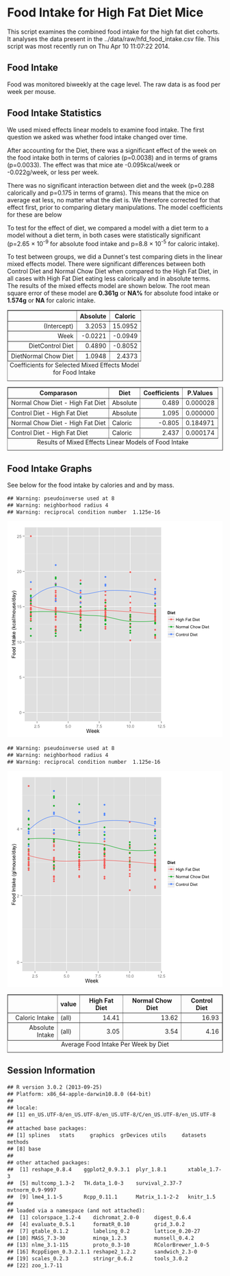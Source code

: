 Food Intake for High Fat Diet Mice
========================================================




This script examines the combined food intake for the high fat diet cohorts.  It analyses the data present in the ../data/raw/hfd_food_intake.csv file.  This script was most recently run on Thu Apr 10 11:07:22 2014.  




Food Intake
-------------

Food was monitored biweekly at the cage level. The raw data is as food per week per mouse. 

Food Intake Statistics
-----------------------

We used mixed effects linear models to examine food intake.  The first question we asked was whether food intake changed over time.




After accounting for the Diet, there was a significant effect of the week on the food intake both in terms of calories (p=0.0038) and in terms of grams (p=0.0033).  The effect was that mice ate -0.095kcal/week or -0.022g/week, or less per week. 

There was no significant interaction between diet and the week (p=0.288 calorically and p=0.175 in terms of grams). This means that the mice on average eat less, no matter what the diet is.  We therefore corrected for that effect first, prior to comparing dietary manipulations.  The model coefficients for these are below

To test for the effect of diet, we compared a model with a diet term to a model without a diet term, in both cases were statistically significant (p=2.65 &times; 10<sup>-9</sup> for absolute food intake and p=8.8 &times; 10<sup>-5</sup> for caloric intake).  

To test between groups, we did a Dunnet's test comparing diets in the linear mixed effects model.  There were significant differences between both Control Diet and Normal Chow Diet when compared to the High Fat Diet, in all cases with High Fat Diet eating less calorically and in absolute terms.  The results of the mixed effects model are shown below.  The root mean square error of these model are **0.361g** or **NA\%** for absolute food intake or **1.574g** or **NA** for caloric intake.

<!-- html table generated in R 3.0.2 by xtable 1.7-3 package -->
<!-- Thu Apr 10 11:07:26 2014 -->
<TABLE border=1>
<CAPTION ALIGN="bottom"> Coefficients for Selected Mixed Effects Model for Food Intake </CAPTION>
<TR> <TH>  </TH> <TH> Absolute </TH> <TH> Caloric </TH>  </TR>
  <TR> <TD align="right"> (Intercept) </TD> <TD align="right"> 3.2053 </TD> <TD align="right"> 15.0952 </TD> </TR>
  <TR> <TD align="right"> Week </TD> <TD align="right"> -0.0221 </TD> <TD align="right"> -0.0949 </TD> </TR>
  <TR> <TD align="right"> DietControl Diet </TD> <TD align="right"> 0.4890 </TD> <TD align="right"> -0.8052 </TD> </TR>
  <TR> <TD align="right"> DietNormal Chow Diet </TD> <TD align="right"> 1.0948 </TD> <TD align="right"> 2.4373 </TD> </TR>
   <A NAME=tab:food-nlme-coefficients></A>
</TABLE>
<!-- html table generated in R 3.0.2 by xtable 1.7-3 package -->
<!-- Thu Apr 10 11:07:26 2014 -->
<TABLE border=1>
<CAPTION ALIGN="bottom"> Results of Mixed Effects Linear Models of Food Intake </CAPTION>
<TR> <TH> Comparason </TH> <TH> Diet </TH> <TH> Coefficients </TH> <TH> P.Values </TH>  </TR>
  <TR> <TD> Normal Chow Diet - High Fat Diet </TD> <TD> Absolute </TD> <TD align="right"> 0.489 </TD> <TD align="right"> 0.000028 </TD> </TR>
  <TR> <TD> Control Diet - High Fat Diet </TD> <TD> Absolute </TD> <TD align="right"> 1.095 </TD> <TD align="right"> 0.000000 </TD> </TR>
  <TR> <TD> Normal Chow Diet - High Fat Diet </TD> <TD> Caloric </TD> <TD align="right"> -0.805 </TD> <TD align="right"> 0.184971 </TD> </TR>
  <TR> <TD> Control Diet - High Fat Diet </TD> <TD> Caloric </TD> <TD align="right"> 2.437 </TD> <TD align="right"> 0.000174 </TD> </TR>
   <A NAME=tab:food-intake-statistics></A>
</TABLE>



Food Intake Graphs
---------------------

See below for the food intake by calories and and by mass.



```
## Warning: pseudoinverse used at 8
## Warning: neighborhood radius 4
## Warning: reciprocal condition number  1.125e-16
```

![plot of chunk food-coloric-weekly](figure/food-coloric-weekly.png) 




```
## Warning: pseudoinverse used at 8
## Warning: neighborhood radius 4
## Warning: reciprocal condition number  1.125e-16
```

![plot of chunk food-abs-weekly](figure/food-abs-weekly.png) 




<!-- html table generated in R 3.0.2 by xtable 1.7-3 package -->
<!-- Thu Apr 10 11:07:27 2014 -->
<TABLE border=1>
<CAPTION ALIGN="bottom"> Average Food Intake Per Week by Diet </CAPTION>
<TR> <TH>  </TH> <TH> value </TH> <TH> High Fat Diet </TH> <TH> Normal Chow Diet </TH> <TH> Control Diet </TH>  </TR>
  <TR> <TD align="right"> Caloric Intake </TD> <TD> (all) </TD> <TD align="right"> 14.41 </TD> <TD align="right"> 13.62 </TD> <TD align="right"> 16.93 </TD> </TR>
  <TR> <TD align="right"> Absolute Intake </TD> <TD> (all) </TD> <TD align="right"> 3.05 </TD> <TD align="right"> 3.54 </TD> <TD align="right"> 4.16 </TD> </TR>
   <A NAME=tab:food-intake-summary></A>
</TABLE>



Session Information
---------------------


```
## R version 3.0.2 (2013-09-25)
## Platform: x86_64-apple-darwin10.8.0 (64-bit)
## 
## locale:
## [1] en_US.UTF-8/en_US.UTF-8/en_US.UTF-8/C/en_US.UTF-8/en_US.UTF-8
## 
## attached base packages:
## [1] splines   stats     graphics  grDevices utils     datasets  methods  
## [8] base     
## 
## other attached packages:
##  [1] reshape_0.8.4    ggplot2_0.9.3.1  plyr_1.8.1       xtable_1.7-3    
##  [5] multcomp_1.3-2   TH.data_1.0-3    survival_2.37-7  mvtnorm_0.9-9997
##  [9] lme4_1.1-5       Rcpp_0.11.1      Matrix_1.1-2-2   knitr_1.5       
## 
## loaded via a namespace (and not attached):
##  [1] colorspace_1.2-4    dichromat_2.0-0     digest_0.6.4       
##  [4] evaluate_0.5.1      formatR_0.10        grid_3.0.2         
##  [7] gtable_0.1.2        labeling_0.2        lattice_0.20-27    
## [10] MASS_7.3-30         minqa_1.2.3         munsell_0.4.2      
## [13] nlme_3.1-115        proto_0.3-10        RColorBrewer_1.0-5 
## [16] RcppEigen_0.3.2.1.1 reshape2_1.2.2      sandwich_2.3-0     
## [19] scales_0.2.3        stringr_0.6.2       tools_3.0.2        
## [22] zoo_1.7-11
```


